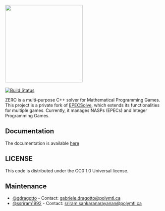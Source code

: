 <img src="https://github.com/ds4dm/ZERO/raw/master/docs/support_files/zero.png" width="250"></br><br>
[![Build Status](https://travis-ci.com/ds4dm/ZERO.svg?branch=master)](https://travis-ci.com/ds4dm/ZERO)

ZERO is a multi-purpose C++ solver for Mathematical Programming Games.
This project is a private fork of [EPECSolve](https://github.com/ssriram1992/EPECsolve/), which extends its functionalities for multiple games. Currently, it manages NASPs (EPECs) and Integer Programming Games.

## Documentation
The documentation is available [here](https://ds4dm.github.io/ZERO/html/index.html)

## LICENSE
This code is distributed under the CC0 1.0 Universal license.

## Maintenance
- [@gdragotto](https://github.com/gdragotto) - Contact: [gabriele.dragotto@polymtl.ca](mailto:gabriele.dragotto@polymtl.ca)
- [@ssriram1992](https://github.com/ssriram1992/) - Contact: [sriram.sankaranarayanan@polymtl.ca](mailto:sriram.sankaranarayanan@polymtl.ca)

